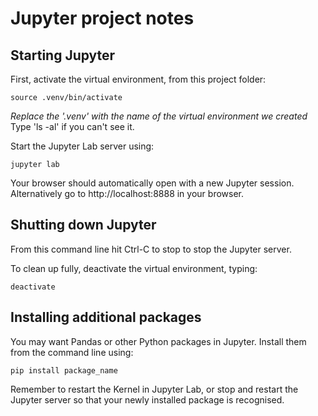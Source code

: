 # Jupyter project notes

## Starting Jupyter

First, activate the virtual environment, from this project folder:

    source .venv/bin/activate

_Replace the '.venv' with the name of the virtual environment we created_ Type 'ls -al' if you can't see it.

Start the Jupyter Lab server using:

    jupyter lab

Your browser should automatically open with a new Jupyter session. Alternatively go to http://localhost:8888 in your browser.

## Shutting down Jupyter

From this command line hit Ctrl-C to stop to stop the Jupyter server.

To clean up fully, deactivate the virtual environment, typing:

    deactivate

## Installing additional packages

You may want Pandas or other Python packages in Jupyter. Install them from the command line using:

    pip install package_name

Remember to restart the Kernel in Jupyter Lab, or stop and restart the Jupyter server so that your newly installed package is recognised.
